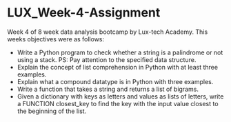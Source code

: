 # LUX_Week-4-Assignment
Week 4 of 8 week data analysis bootcamp by Lux-tech Academy.
This weeks objectives were as follows:
*  Write a Python program to check whether a string is a palindrome or not using a stack.
PS: Pay attention to the specified data structure.
*  Explain the concept of list comprehension in Python with at least three examples.
*  Explain what a compound datatype is in Python with three examples.
*  Write a function that takes a string and returns a list of bigrams.
*  Given a dictionary with keys as letters and values as lists of letters, write a FUNCTION closest_key to find the key with the input value closest to the beginning of the list.
